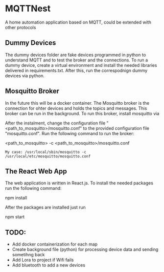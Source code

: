 # MQTTNest
A home automation application based on MQTT, could be extended with other protocols

## Dummy Devices

The dummy devices folder are fake devices programmed in python to understand MQTT and to test the broker and the connections. To run a dummy device, create a
virtual environment and install the needed libraries delivered in requirements.txt. After this, run the correspodnign dummy devices via python.

## Mosquitto Broker

In the future this will be a docker container. The Mosquitto broker is the connection for ohter devices and holds the topics and messages. This broker can be 
run in the background. To run this broker, install mosquitto via


After the instalment, change the configuration file "<path_to_mosquitto>/mosquitto.conf" to the provided configuration file "mosquitto.conf". Run the following
command to run the broker:

<path_to_mosquitto> -c <path_to_mosquitto>/mosquitto.conf

```
My case: /usr/local/sbin/mosquitto -c /usr/local/etc/mosquitto/mosquitto.conf
```

## The React Web App

The web application is written in React.js. To install the needed packages run the following command:

npm install

After the packages are installed just run 

npm start

## TODO:

- Add docker containerization for each map 
- Create background file (python) for processing device data and sending sometihng back
- Add Lora to project if Wifi fails
- Add bluetooth to add a new devices
